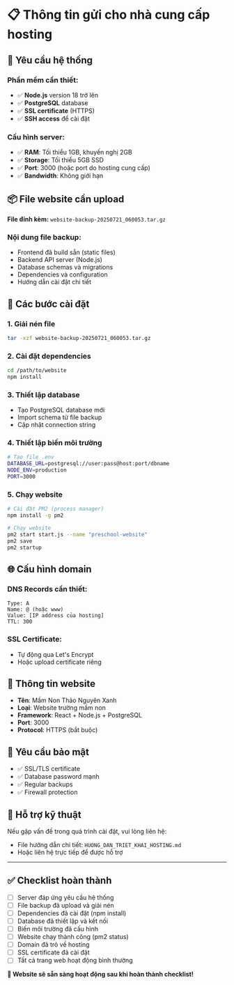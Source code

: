 # 📋 Thông tin gửi cho nhà cung cấp hosting

## 🎯 Yêu cầu hệ thống

### Phần mềm cần thiết:
- ✅ **Node.js** version 18 trở lên
- ✅ **PostgreSQL** database 
- ✅ **SSL certificate** (HTTPS)
- ✅ **SSH access** để cài đặt

### Cấu hình server:
- ✅ **RAM**: Tối thiểu 1GB, khuyến nghị 2GB
- ✅ **Storage**: Tối thiểu 5GB SSD
- ✅ **Port**: 3000 (hoặc port do hosting cung cấp)
- ✅ **Bandwidth**: Không giới hạn

## 📦 File website cần upload

**File đính kèm:** `website-backup-20250721_060053.tar.gz`

### Nội dung file backup:
- Frontend đã build sẵn (static files)
- Backend API server (Node.js)
- Database schemas và migrations
- Dependencies và configuration
- Hướng dẫn cài đặt chi tiết

## 🔧 Các bước cài đặt

### 1. Giải nén file
```bash
tar -xzf website-backup-20250721_060053.tar.gz
```

### 2. Cài đặt dependencies
```bash
cd /path/to/website
npm install
```

### 3. Thiết lập database
- Tạo PostgreSQL database mới
- Import schema từ file backup
- Cập nhật connection string

### 4. Thiết lập biến môi trường
```bash
# Tạo file .env
DATABASE_URL=postgresql://user:pass@host:port/dbname
NODE_ENV=production
PORT=3000
```

### 5. Chạy website
```bash
# Cài đặt PM2 (process manager)
npm install -g pm2

# Chạy website
pm2 start start.js --name "preschool-website"
pm2 save
pm2 startup
```

## 🌐 Cấu hình domain

### DNS Records cần thiết:
```
Type: A
Name: @ (hoặc www)
Value: [IP address của hosting]
TTL: 300
```

### SSL Certificate:
- Tự động qua Let's Encrypt
- Hoặc upload certificate riêng

## 📱 Thông tin website

- **Tên**: Mầm Non Thảo Nguyên Xanh
- **Loại**: Website trường mầm non
- **Framework**: React + Node.js + PostgreSQL
- **Port**: 3000
- **Protocol**: HTTPS (bắt buộc)

## 🔐 Yêu cầu bảo mật

- ✅ SSL/TLS certificate
- ✅ Database password mạnh
- ✅ Regular backups
- ✅ Firewall protection

## 💬 Hỗ trợ kỹ thuật

Nếu gặp vấn đề trong quá trình cài đặt, vui lòng liên hệ:
- File hướng dẫn chi tiết: `HUONG_DAN_TRIET_KHAI_HOSTING.md`
- Hoặc liên hệ trực tiếp để được hỗ trợ

---

## ✅ Checklist hoàn thành

- [ ] Server đáp ứng yêu cầu hệ thống
- [ ] File backup đã upload và giải nén
- [ ] Dependencies đã cài đặt (npm install)
- [ ] Database đã thiết lập và kết nối
- [ ] Biến môi trường đã cấu hình
- [ ] Website chạy thành công (pm2 status)
- [ ] Domain đã trỏ về hosting
- [ ] SSL certificate đã cài đặt
- [ ] Tất cả trang web hoạt động bình thường

**🎉 Website sẽ sẵn sàng hoạt động sau khi hoàn thành checklist!**